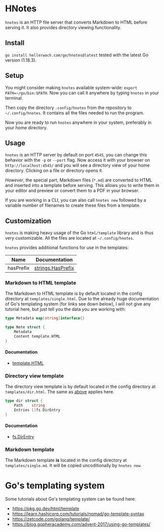 # HNotes

`hnotes` is an HTTP file server that converts Markdown to HTML before serving
it. It also provides directory viewing functionality.

## Install

`go install hellerwach.com/go/hnotes@latest` tested with the latest Go version
(1.18.3).

## Setup

You might consider making `hnotes` available system-wide:
`export PATH=~/go/bin:$PATH`. Now you can call it anywhere by typing `hnotes`
in your terminal.

Then copy the directory `.config/hnotes` from the repository to
`~/.config/hnotes`. It contains all the files needed to run the program.

Now you are ready to run `hnotes` anywhere in your system, preferably in your
home directory.

## Usage

`hnotes` is an HTTP server by default on port `4545`, you can change this behavior
with the `-p` or `--port` flag. Now access it with your browser on
`http://localhost:4545/` and you will see a directory view of your home
directory. Clicking on a file or directory opens it.

*However*, the special part, Markdown files (`*.md`) are converted to HTML and
inserted into a template before serving. This allows you to write them in your
editor and preview or convert them to a PDF in your browser.

If you are working in a CLI, you can also call `hnotes new` followed by a
variable number of filenames to create these files from a template.

## Customization

`hnotes` is making heavy usage of the Go `html/template` library and is thus very
customizable. All the files are located at `~/.config/hnotes`.

`hnotes` provides additional functions for use in the templates:

| Name | Documentation |
|------|---------------|
|hasPrefix|[strings.HasPrefix](https://pkg.go.dev/strings#HasPrefix)|

### Markdown to HTML template

The Markdown to HTML template is by default located in the config directory at
`templates/single.html`. Due to the already huge documentation of Go's
templating system (for links see down below), I will not give any tutorial
here, but just tell you the data you are working with:

[embedmd]:# (note/note.go go /^type Metadata/ /^}$/)
```go
type Metadata map[string]interface{}

type Note struct {
	Metadata
	Content template.HTML
}
```

#### Documentation

- [template.HTML](https://pkg.go.dev/html/template#HTML)

### Directory view template

The directory view template is by default located in the config directory at
`templates/dir.html`. The same as [above](#markdown-to-html-template) applies
here.

[embedmd]:# (server/server.go go /^type dir struct {$/ /^}$/)
```go
type dir struct {
	Path    string
	Entries []fs.DirEntry
}
```

#### Documentation

- [fs.DirEntry](https://pkg.go.dev/io/fs#DirEntry)

### Markdown template

The Markdown template **is** located in the config directory at
`templates/single.md`. It will be copied uncoditionally by `hnotes new`.

# Go's templating system

Some tutorials about Go's templating system can be found here:

- <https://pkg.go.dev/html/template>
- <https://learn.hashicorp.com/tutorials/nomad/go-template-syntax>
- <https://zetcode.com/golang/template/>
- <https://blog.gopheracademy.com/advent-2017/using-go-templates/>
